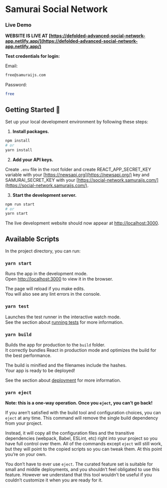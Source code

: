 # Samurai Social Network

### Live Demo

**WEBSITE IS LIVE AT [https://defolded-advanced-social-network-app.netlify.app/](https://defolded-advanced-social-network-app.netlify.app/)**

 **Test credentials for login:**
 
 Email: 
 ```bash
free@samuraijs.com
```
Password:
 ```bash
free
```


## Getting Started 🚀

Set up your local development environment by following these steps:

1.  **Install packages.**

```bash
npm install
# or
yarn install
```

2. **Add your API keys.**

Create `.env` file in the root folder and create REACT_APP_SECRET_KEY variable with your [https://newsapi.org](https://newsapi.org/) key and SAMURAI_SECRET_KEY with your [https://social-network.samuraijs.com/](https://social-network.samuraijs.com/).

3.  **Start the development server.**

```bash
npm run start
# or
yarn start
```

The live development website should now appear at [http://localhost:3000](http://localhost:3000).

## Available Scripts

In the project directory, you can run:

### `yarn start`

Runs the app in the development mode.<br />
Open [http://localhost:3000](http://localhost:3000) to view it in the browser.

The page will reload if you make edits.<br />
You will also see any lint errors in the console.

### `yarn test`

Launches the test runner in the interactive watch mode.<br />
See the section about [running tests](https://facebook.github.io/create-react-app/docs/running-tests) for more information.

### `yarn build`

Builds the app for production to the `build` folder.<br />
It correctly bundles React in production mode and optimizes the build for the best performance.

The build is minified and the filenames include the hashes.<br />
Your app is ready to be deployed!

See the section about [deployment](https://facebook.github.io/create-react-app/docs/deployment) for more information.

### `yarn eject`

**Note: this is a one-way operation. Once you `eject`, you can’t go back!**

If you aren’t satisfied with the build tool and configuration choices, you can `eject` at any time. This command will remove the single build dependency from your project.

Instead, it will copy all the configuration files and the transitive dependencies (webpack, Babel, ESLint, etc) right into your project so you have full control over them. All of the commands except `eject` will still work, but they will point to the copied scripts so you can tweak them. At this point you’re on your own.

You don’t have to ever use `eject`. The curated feature set is suitable for small and middle deployments, and you shouldn’t feel obligated to use this feature. However we understand that this tool wouldn’t be useful if you couldn’t customize it when you are ready for it.
